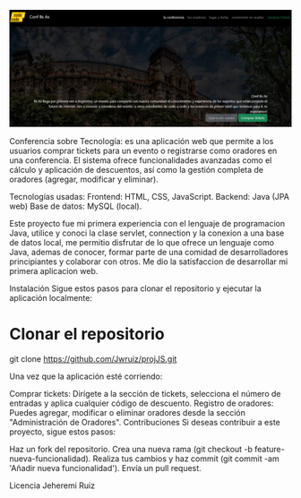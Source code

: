 ![vista del index](img/indexImg.png.png)


Conferencia sobre Tecnología: es una aplicación web que permite a los usuarios comprar tickets para un evento o registrarse como oradores en una conferencia. El sistema ofrece funcionalidades avanzadas como el cálculo y aplicación de descuentos, así como la gestión completa de oradores (agregar, modificar y eliminar).

Tecnologías usadas:
Frontend: HTML, CSS, JavaScript.
Backend: Java (JPA web)
Base de datos: MySQL (local).

Este proyecto fue mi primera experiencia con el lenguaje de programacion Java, utilice y conoci la clase servlet, connection y la conexion a una base de datos local, me permitio disfrutar de lo que ofrece un lenguaje como Java, ademas de conocer, formar parte de una comidad de desarrolladores principiantes y colaborar con otros. Me dio la satisfaccion de desarrollar mi primera aplicacion web.


Instalación
Sigue estos pasos para clonar el repositorio y ejecutar la aplicación localmente:

# Clonar el repositorio
git clone https://github.com/Jwruiz/projJS.git

Una vez que la aplicación esté corriendo:

Comprar tickets: Dirígete a la sección de tickets, selecciona el número de entradas y aplica cualquier código de descuento.
Registro de oradores: Puedes agregar, modificar o eliminar oradores desde la sección "Administración de Oradores".
Contribuciones
Si deseas contribuir a este proyecto, sigue estos pasos:

Haz un fork del repositorio.
Crea una nueva rama (git checkout -b feature-nueva-funcionalidad).
Realiza tus cambios y haz commit (git commit -am 'Añadir nueva funcionalidad').
Envía un pull request.

Licencia
Jeheremi Ruiz
